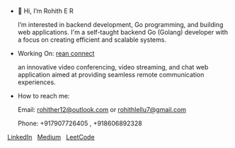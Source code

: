 - 👋 Hi, I’m Rohith E R
 
   I’m interested in backend development, Go programming, and building web applications. I'm a self-taught backend Go (Golang) developer with a focus on creating efficient and scalable systems.

 - Working On: [rean connect](https://70off.online)
 
   an innovative video conferencing, video streaming, and chat web application aimed at providing seamless remote communication experiences.
     
 - How to reach me:
 
   Email: rohither12@outlook.com or rohithlellu7@gmail.com
   
   Phone: +917907726405 , +918606892328
   
[LinkedIn](https://www.linkedin.com/in/rohither) &nbsp; [Medium](https://github.com/RohithER12) &nbsp; [LeetCode](https://leetcode.com/rohithlellu7/)

